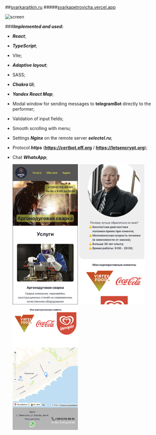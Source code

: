##[svarkaraitkin.ru](https://svarkaraitkin.ru/) #####[svarkapetrovicha.vercel.app](https://svarkapetrovicha.vercel.app/)

![screen](./Screenshot%202023-09-11%20at%2022.52.47.png)

###**_Implemented and used:_**

- **_React_**;
- **_TypeScript_**;
- Vite;
- **_Adaptive layout_**;
- SASS;
- **_Chakra Ui_**;
- **_Yandex React Map_**;
- Modal window for sending messages to **telegramBot** directly to the performer;
- Validation of input fields;
- Smooth scrolling with menu;
- Settings **_Nginx_** on the remote server **_selectel.ru_**;
- Protocol **_https_** (**https://certbot.eff.org** / **https://letsencrypt.org**);
- Chat **_WhatsApp_**;

  <img src="./Screenshot%202023-09-11%20at%2022.53.32.png" style="width: 210px; height: 450px"> <img src="./Screenshot 2023-09-11 at 22.54.47.png" style="width: 210px; height: 450px"><img src="./Screenshot 2023-09-12 at 12.00.14.png" style="width: 210px;height: 400px">
